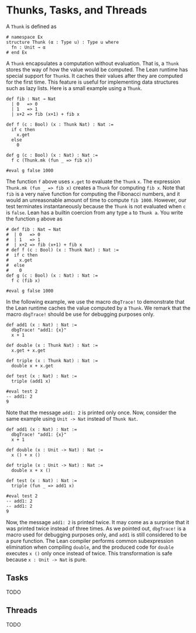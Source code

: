 # Thunks, Tasks, and Threads

A `Thunk` is defined as
```lean
# namespace Ex
structure Thunk (α : Type u) : Type u where
  fn : Unit → α
# end Ex
```
A `Thunk` encapsulates a computation without evaluation.
That is, a `Thunk` stores the way of how the value would be computed.
The Lean runtime has special support for `Thunk`s. It caches their values
after they are computed for the first time. This feature is useful for implementing
data structures such as lazy lists.
Here is a small example using a `Thunk`.
```lean
def fib : Nat → Nat
  | 0   => 0
  | 1   => 1
  | x+2 => fib (x+1) + fib x

def f (c : Bool) (x : Thunk Nat) : Nat :=
  if c then
    x.get
  else
    0

def g (c : Bool) (x : Nat) : Nat :=
  f c (Thunk.mk (fun _ => fib x))

#eval g false 1000
```
The function `f` above uses `x.get` to evaluate the `Thunk` `x`.
The expression `Thunk.mk (fun _ => fib x)` creates a `Thunk` for computing `fib x`.
Note that `fib` is a very naive function for computing the Fibonacci numbers,
and it would an unreasonable amount of time to compute `fib 1000`. However, our
test terminates instantaneously because the `Thunk` is not evaluated when `c` is `false`.
Lean has a builtin coercion from any type `a` to `Thunk a`. You write the function `g` above as
```lean
# def fib : Nat → Nat
#  | 0   => 0
#  | 1   => 1
#  | x+2 => fib (x+1) + fib x
# def f (c : Bool) (x : Thunk Nat) : Nat :=
#  if c then
#    x.get
#  else
#    0
def g (c : Bool) (x : Nat) : Nat :=
  f c (fib x)

#eval g false 1000
```
In the following example, we use the macro `dbgTrace!` to demonstrate
that the Lean runtime caches the value computed by a `Thunk`.
We remark that the macro `dbgTrace!` should be use for debugging purposes
only.
```lean
def add1 (x : Nat) : Nat :=
  dbgTrace! "add1: {x}"
  x + 1

def double (x : Thunk Nat) : Nat :=
  x.get + x.get

def triple (x : Thunk Nat) : Nat :=
  double x + x.get

def test (x : Nat) : Nat :=
  triple (add1 x)

#eval test 2
-- add1: 2
9
```
Note that the message `add1: 2` is printed only once.
Now, consider the same example using `Unit -> Nat` instead of `Thunk Nat`.
```lean
def add1 (x : Nat) : Nat :=
  dbgTrace! "add1: {x}"
  x + 1

def double (x : Unit -> Nat) : Nat :=
  x () + x ()

def triple (x : Unit -> Nat) : Nat :=
  double x + x ()

def test (x : Nat) : Nat :=
  triple (fun _ => add1 x)

#eval test 2
-- add1: 2
-- add1: 2
9
```
Now, the message `add1: 2` is printed twice.
It may come as a surprise that it was printed twice instead of three times.
As we pointed out, `dbgTrace!` is a macro used for debugging purposes only,
and `add1` is still considered to be a pure function.
The Lean compiler performs common subexpression elimination when compiling `double`,
and the produced code for `double` executes `x ()` only once instead of twice.
This transformation is safe because `x : Unit -> Nat` is pure.

## Tasks

TODO

## Threads

TODO